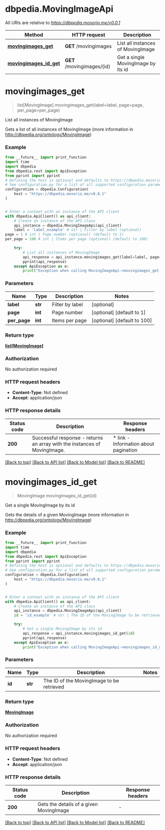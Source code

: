 # dbpedia.MovingImageApi

All URIs are relative to *https://dbpedia.mosorio.me/v0.0.1*

Method | HTTP request | Description
------------- | ------------- | -------------
[**movingimages_get**](MovingImageApi.md#movingimages_get) | **GET** /movingimages | List all instances of MovingImage
[**movingimages_id_get**](MovingImageApi.md#movingimages_id_get) | **GET** /movingimages/{id} | Get a single MovingImage by its id


# **movingimages_get**
> list[MovingImage] movingimages_get(label=label, page=page, per_page=per_page)

List all instances of MovingImage

Gets a list of all instances of MovingImage (more information in http://dbpedia.org/ontology/MovingImage)

### Example

```python
from __future__ import print_function
import time
import dbpedia
from dbpedia.rest import ApiException
from pprint import pprint
# Defining the host is optional and defaults to https://dbpedia.mosorio.me/v0.0.1
# See configuration.py for a list of all supported configuration parameters.
configuration = dbpedia.Configuration(
    host = "https://dbpedia.mosorio.me/v0.0.1"
)


# Enter a context with an instance of the API client
with dbpedia.ApiClient() as api_client:
    # Create an instance of the API class
    api_instance = dbpedia.MovingImageApi(api_client)
    label = 'label_example' # str | Filter by label (optional)
page = 1 # int | Page number (optional) (default to 1)
per_page = 100 # int | Items per page (optional) (default to 100)

    try:
        # List all instances of MovingImage
        api_response = api_instance.movingimages_get(label=label, page=page, per_page=per_page)
        pprint(api_response)
    except ApiException as e:
        print("Exception when calling MovingImageApi->movingimages_get: %s\n" % e)
```

### Parameters

Name | Type | Description  | Notes
------------- | ------------- | ------------- | -------------
 **label** | **str**| Filter by label | [optional] 
 **page** | **int**| Page number | [optional] [default to 1]
 **per_page** | **int**| Items per page | [optional] [default to 100]

### Return type

[**list[MovingImage]**](MovingImage.md)

### Authorization

No authorization required

### HTTP request headers

 - **Content-Type**: Not defined
 - **Accept**: application/json

### HTTP response details
| Status code | Description | Response headers |
|-------------|-------------|------------------|
**200** | Successful response - returns an array with the instances of MovingImage. |  * link - Information about pagination <br>  |

[[Back to top]](#) [[Back to API list]](../README.md#documentation-for-api-endpoints) [[Back to Model list]](../README.md#documentation-for-models) [[Back to README]](../README.md)

# **movingimages_id_get**
> MovingImage movingimages_id_get(id)

Get a single MovingImage by its id

Gets the details of a given MovingImage (more information in http://dbpedia.org/ontology/MovingImage)

### Example

```python
from __future__ import print_function
import time
import dbpedia
from dbpedia.rest import ApiException
from pprint import pprint
# Defining the host is optional and defaults to https://dbpedia.mosorio.me/v0.0.1
# See configuration.py for a list of all supported configuration parameters.
configuration = dbpedia.Configuration(
    host = "https://dbpedia.mosorio.me/v0.0.1"
)


# Enter a context with an instance of the API client
with dbpedia.ApiClient() as api_client:
    # Create an instance of the API class
    api_instance = dbpedia.MovingImageApi(api_client)
    id = 'id_example' # str | The ID of the MovingImage to be retrieved

    try:
        # Get a single MovingImage by its id
        api_response = api_instance.movingimages_id_get(id)
        pprint(api_response)
    except ApiException as e:
        print("Exception when calling MovingImageApi->movingimages_id_get: %s\n" % e)
```

### Parameters

Name | Type | Description  | Notes
------------- | ------------- | ------------- | -------------
 **id** | **str**| The ID of the MovingImage to be retrieved | 

### Return type

[**MovingImage**](MovingImage.md)

### Authorization

No authorization required

### HTTP request headers

 - **Content-Type**: Not defined
 - **Accept**: application/json

### HTTP response details
| Status code | Description | Response headers |
|-------------|-------------|------------------|
**200** | Gets the details of a given MovingImage |  -  |

[[Back to top]](#) [[Back to API list]](../README.md#documentation-for-api-endpoints) [[Back to Model list]](../README.md#documentation-for-models) [[Back to README]](../README.md)


